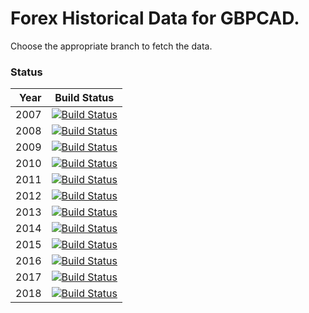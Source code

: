# Forex Historical Data for GBPCAD.

Choose the appropriate branch to fetch the data.

### Status

| Year | Build Status |
| ----:|:------------:|
| 2007 | [![Build Status](https://api.travis-ci.org/FX-Data/FX-Data-GBPCAD-DS.svg?branch=2007)](https://travis-ci.org/FX-Data/FX-Data-GBPCAD-DS/branches) |
| 2008 | [![Build Status](https://api.travis-ci.org/FX-Data/FX-Data-GBPCAD-DS.svg?branch=2008)](https://travis-ci.org/FX-Data/FX-Data-GBPCAD-DS/branches) |
| 2009 | [![Build Status](https://api.travis-ci.org/FX-Data/FX-Data-GBPCAD-DS.svg?branch=2009)](https://travis-ci.org/FX-Data/FX-Data-GBPCAD-DS/branches) |
| 2010 | [![Build Status](https://api.travis-ci.org/FX-Data/FX-Data-GBPCAD-DS.svg?branch=2010)](https://travis-ci.org/FX-Data/FX-Data-GBPCAD-DS/branches) |
| 2011 | [![Build Status](https://api.travis-ci.org/FX-Data/FX-Data-GBPCAD-DS.svg?branch=2011)](https://travis-ci.org/FX-Data/FX-Data-GBPCAD-DS/branches) |
| 2012 | [![Build Status](https://api.travis-ci.org/FX-Data/FX-Data-GBPCAD-DS.svg?branch=2012)](https://travis-ci.org/FX-Data/FX-Data-GBPCAD-DS/branches) |
| 2013 | [![Build Status](https://api.travis-ci.org/FX-Data/FX-Data-GBPCAD-DS.svg?branch=2013)](https://travis-ci.org/FX-Data/FX-Data-GBPCAD-DS/branches) |
| 2014 | [![Build Status](https://api.travis-ci.org/FX-Data/FX-Data-GBPCAD-DS.svg?branch=2014)](https://travis-ci.org/FX-Data/FX-Data-GBPCAD-DS/branches) |
| 2015 | [![Build Status](https://api.travis-ci.org/FX-Data/FX-Data-GBPCAD-DS.svg?branch=2015)](https://travis-ci.org/FX-Data/FX-Data-GBPCAD-DS/branches) |
| 2016 | [![Build Status](https://api.travis-ci.org/FX-Data/FX-Data-GBPCAD-DS.svg?branch=2016)](https://travis-ci.org/FX-Data/FX-Data-GBPCAD-DS/branches) |
| 2017 | [![Build Status](https://api.travis-ci.org/FX-Data/FX-Data-GBPCAD-DS.svg?branch=2017)](https://travis-ci.org/FX-Data/FX-Data-GBPCAD-DS/branches) |
| 2018 | [![Build Status](https://api.travis-ci.org/FX-Data/FX-Data-GBPCAD-DS.svg?branch=2018)](https://travis-ci.org/FX-Data/FX-Data-GBPCAD-DS/branches) |
